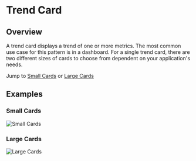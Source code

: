 # Trend Card

## Overview
A trend card displays a trend of one or more metrics. The most common use case for this pattern is in a dashboard. For a single trend card, there are two different sizes of cards to choose from dependent on your application's needs.

Jump to [Small Cards](../pattern-library/cards/trend-card/#example-overview-1) or [Large Cards](../pattern-library/cards/trend-card/#example-overview-2)

## Examples

### Small Cards
![Small Cards](img/small-cards-example.jpg)

### Large Cards
![Large Cards](img/large-cards2.jpg)
